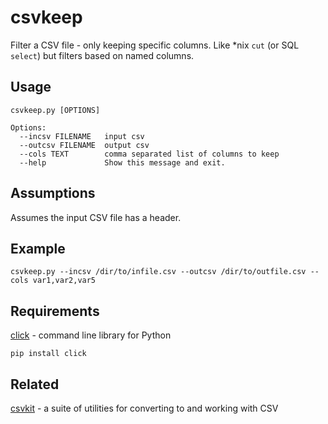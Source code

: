 # csvkeep
Filter a CSV file - only keeping specific columns.  Like \*nix `cut` (or SQL `select`) but filters based on named columns.

## Usage
```
csvkeep.py [OPTIONS]

Options:
  --incsv FILENAME   input csv
  --outcsv FILENAME  output csv
  --cols TEXT        comma separated list of columns to keep
  --help             Show this message and exit.
```

## Assumptions
Assumes the input CSV file has a header.

## Example
```
csvkeep.py --incsv /dir/to/infile.csv --outcsv /dir/to/outfile.csv --cols var1,var2,var5
```

## Requirements
[click](http://click.pocoo.org) - command line library for Python

`pip install click`

## Related
[csvkit](https://github.com/onyxfish/csvkit) - a suite of utilities for converting to and working with CSV
